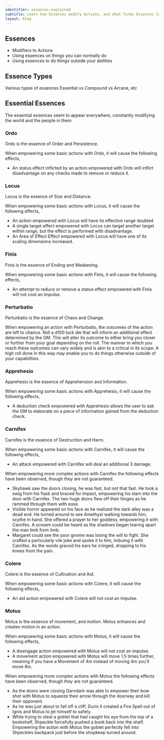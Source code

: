 ```yaml
---
identifier: essences-explained
subtitle: Learn how Essences modify Actions, and what forms Essences take
layout: blog
---
```

## Essences

* Modifiers to Actions
* Using essences on things you can normally do
* Using essences to do things outside your abilities

## Essence Types

Various types of essences
Essential vs Compound vs Arcane, etc

<!-- 
Essential Essences is duplicated to two places: essences-explained and essences-essential. When updating one, please update the other
-->

## Essential Essences

The essential essences seem to appear everywhere, constantly modifying the world and the people in them.

### Ordo

Ordo is the essence of Order and Persistence.

When empowering some basic actions with Ordo, it will cause the following effects,

* An status effect inflicted by an action empowered with Ordo will inflict disadvantage on any checks made to remove or reduce it.

### Locus

Locus is the essence of Size and Distance.

When empowering some basic actions with Locus, it will cause the following effects,

* An action empowered with Locus will have its effective range doubled
* A single target effect empowered with Locus can target another target within range, but the effect is performed with disadvantage.
* An Area of Effect Effect empowered with Locus will have one of its scaling dimensions increased.

### Finis

Finis is the essence of Ending and Weakening.

When empowering some basic actions with Finis, it will cause the following effects,

* An attempt to reduce or remove a status effect empowered with Finis will not cost an impulse.

### Perturbatio

Perturbatio is the essence of Chaos and Change.

When empowering an action with Perturbatio, the outcomes of the action are left to chance. Roll a d100 luck die that will inform an additional effect determined by the GM. This will alter its outcome to either bring you closer or further from your goal depending on the roll. The manner in which you reach these outcomes can vary widely and is akin to a critical in its scope. A high roll done in this way may enable you to do things otherwise outside of your capabilities. 

### Apprehesio

Apprehesio is the essence of Apprehension and Information.

When empowering some basic actions with Apprehesio, it will cause the following effects,

* A deduction check empowered with Apprehesio allows the user to ask the GM to elaborate on a piece of information gained from the deduction check.

### Carnifex

Carnifex is the essence of Destruction and Harm.

When empowering some basic actions with Carnifex, it will cause the following effects,

* An attack empowered with Carnifex will deal an additional 3 damage.

When empowering more complex actions with Carnifex the following effects have been observed, though they are not guaranteed.

* Skyhawk saw the doors closing, he was fast, but not that fast. He took a swig from his flask and braced for impact, empowering his slam into the door with Carnifex. The two huge doors flew off their hinges as he rammed through them with ease.
* Visible horror appeared on his face as he realized the dark alley was a dead end. He turned around to see Amethyst walking towards him, scythe in hand. She offered a prayer to her goddess, empowering it with Carnifex. A scream could be heard as the shadows began tearing apart the man limb from limb.
* Margaret could see the poor gnome was losing the will to fight. She crafted a particularly vile joke and spoke it to him, imbuing it with Carnifex. As the words graced his ears he cringed, dropping to his knees from the pain.

### Colere

Colere is the essence of Cultivation and Aid. 

When empowering some basic actions with Colere, it will cause the following effects,

* An aid action empowered with Colere will not cost an impulse.

### Motus

Motus is the essence of movement, and motion. Motus enhances and creates motion in an action. 

When empowering some basic actions with Motus, it will cause the following effects,

* A disengage action empowered with Motus will not cost an impulse. 
* A movement action empowered with Motus will move 1.5 times further, meaning if you have a Movement of 4m instead of moving 4m you'll move 6m. 

When empowering more complex actions with Motus the following effects have been observed, though they are not guaranteed.

* As the doors were closing Garndark was able to empower their bow shot with Motus to squeeze their arrow through the doorway and kill their opponent.
* As he was just about to fall off a cliff, Durin II created a Fire Spell out of Ignis and Motus to jet himself to safety.
* While trying to steal a goblet that had caught his eye from the top of a bookshelf, Shpeckle forcefully pushed a book back into the shelf. Empowering the action with Motus the goblet perfectly fell into Shpeckles backpack just before the shopkeep turned around.